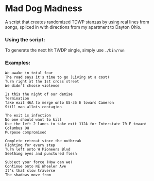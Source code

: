 # Mad Dog Madness

A script that creates randomized TDWP stanzas by using real lines from songs, spliced in with directions from my apartment to Dayton Ohio.

### Using the script:
To generate the next hit TWDP single, simply use `./bin/run`

### Examples:
```
We awake in total fear
The road says it's time to go (Living at a cost)
Turn right at the 1st cross street
We didn't choose violence

Is this the night of our demise
Termination
Take exit 46A to merge onto US-36 E toward Cameron
Still man allots contagion

The exit is infection
No one should want to kill
Use the left 2 lanes to take exit 112A for Interstate 70 E toward Columbus OH
Purpose compromised

Complete retreat since the outbreak
Fighting for every step
Turn left onto W Pioneers Blvd
Seething eyes and punctured flesh

Subject your force (How can we)
Continue onto NE Wheeler Ave
It's that slow traverse
The shadows move from
```
